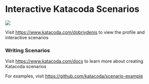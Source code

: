 # Interactive Katacoda Scenarios

[![](http://shields.katacoda.com/katacoda/dobriydenis/count.svg)](https://www.katacoda.com/dobriydenis "Get your profile on Katacoda.com")

Visit https://www.katacoda.com/dobriydenis to view the profile and interactive scenarios

### Writing Scenarios
Visit https://www.katacoda.com/docs to learn more about creating Katacoda scenarios

For examples, visit https://github.com/katacoda/scenario-example
